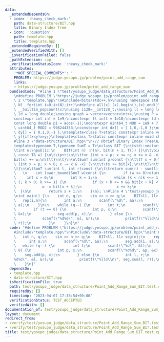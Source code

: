 ```yaml
---
data:
  _extendedDependsOn:
  - icon: ':heavy_check_mark:'
    path: data-structure/BIT.hpp
    title: Binary Index Tree
  - icon: ':question:'
    path: template.hpp
    title: template.hpp
  _extendedRequiredBy: []
  _extendedVerifiedWith: []
  _isVerificationFailed: false
  _pathExtension: cpp
  _verificationStatusIcon: ':heavy_check_mark:'
  attributes:
    '*NOT_SPECIAL_COMMENTS*': ''
    PROBLEM: https://judge.yosupo.jp/problem/point_add_range_sum
    links:
    - https://judge.yosupo.jp/problem/point_add_range_sum
  bundledCode: "#line 1 \"test/yosupo_judge/data_structure/Point_Add_Range_Sum_BIT.test.cpp\"\
    \n#define PROBLEM \"https://judge.yosupo.jp/problem/point_add_range_sum\"\n#line\
    \ 2 \"template.hpp\"\n#include<bits/stdc++.h>\nusing namespace std;\n#define rep(i,\
    \ N)  for(int i=0;i<(N);i++)\n#define all(x) (x).begin(),(x).end()\n#define popcount(x)\
    \ __builtin_popcount(x)\nusing i128=__int128_t;\nusing ll = long long;\nusing\
    \ ld = long double;\nusing graph = vector<vector<int>>;\nusing P = pair<int, int>;\n\
    constexpr int inf = 1e9;\nconstexpr ll infl = 1e18;\nconstexpr ld eps = 1e-6;\n\
    const long double pi = acos(-1);\nconstexpr uint64_t MOD = 1e9 + 7;\nconstexpr\
    \ uint64_t MOD2 = 998244353;\nconstexpr int dx[] = { 1,0,-1,0 };\nconstexpr int\
    \ dy[] = { 0,1,0,-1 };\ntemplate<class T>static constexpr inline void chmax(T&x,T\
    \ y){if(x<y)x=y;}\ntemplate<class T>static constexpr inline void chmin(T&x,T y){if(x>y)x=y;}\n\
    #line 3 \"data-structure/BIT.hpp\"\n/// @brief Binary Index Tree\n/// @docs docs/data-structure/BIT.md\n\
    template<typename T,typename SumT = T>\nclass BIT {\n\tstd::vector<SumT> bit;\n\
    \tint n;\npublic:\n    BIT(int n) :n(n), bit(n + 1, T()) {}\n\tvoid add(int p,\
    \ const T& w) {\n\t\tp++;\n\t\tfor (int x = p; x <= n; x += x & -x) {\n\t\t\t\
    bit[x] += w;\n\t\t}\n\t}\n\n\tSumT sum(int p)const {\n\t\tT s = 0;\n\n\t\tfor\
    \ (int x = p; x > 0; x -= x & -x) {\n\t\t\ts += bit[x];\n\t\t}\n\t\treturn s;\n\
    \t}\n\n\tSumT sum(int l, int r)const {\n\t\treturn sum(r) - sum(l);\n\t}\n\n \
    \   \n    int lower_bound(SumT w)const {\n        if (w <= 0)return 0;\n\n   \
    \     int x = 0;\n        int k = 1;\n        while (k < n)k <<= 1;\n        for\
    \ (; k > 0; k >>= 1) {\n            if (x + k <= n && bit[x + k] < w) {\n    \
    \            w -= bit[x + k];\n                x += k;\n            }\n      \
    \  }\n\n        return x + 1;\n    }\n}; \n#line 4 \"test/yosupo_judge/data_structure/Point_Add_Range_Sum_BIT.test.cpp\"\
    \nint main() {\n    int n, q;\n    cin >> n >> q;\n    BIT<ll, ll> seg(n);\n \
    \   rep(i,n){\n        int a;\n        scanf(\"%d\", &a);\n        seg.add(i,\
    \ a);\n    }\n\n    while (q--) {\n        int t;\n        scanf(\"%d\", &t);\n\
    \        if (t == 0) {\n            int p, x;\n            scanf(\"%d%d\", &p,\
    \ &x);\n            seg.add(p, x);\n        } else {\n            int l, r;\n\
    \            scanf(\"%d%d\", &l, &r);\n            printf(\"%lld\\n\", seg.sum(l,\
    \ r));\n        }\n    }\n}\n"
  code: "#define PROBLEM \"https://judge.yosupo.jp/problem/point_add_range_sum\"\n\
    #include\"template.hpp\"\n#include\"data-structure/BIT.hpp\"\nint main() {\n \
    \   int n, q;\n    cin >> n >> q;\n    BIT<ll, ll> seg(n);\n    rep(i,n){\n  \
    \      int a;\n        scanf(\"%d\", &a);\n        seg.add(i, a);\n    }\n\n \
    \   while (q--) {\n        int t;\n        scanf(\"%d\", &t);\n        if (t ==\
    \ 0) {\n            int p, x;\n            scanf(\"%d%d\", &p, &x);\n        \
    \    seg.add(p, x);\n        } else {\n            int l, r;\n            scanf(\"\
    %d%d\", &l, &r);\n            printf(\"%lld\\n\", seg.sum(l, r));\n        }\n\
    \    }\n}"
  dependsOn:
  - template.hpp
  - data-structure/BIT.hpp
  isVerificationFile: true
  path: test/yosupo_judge/data_structure/Point_Add_Range_Sum_BIT.test.cpp
  requiredBy: []
  timestamp: '2023-04-07 17:33:54+09:00'
  verificationStatus: TEST_ACCEPTED
  verifiedWith: []
documentation_of: test/yosupo_judge/data_structure/Point_Add_Range_Sum_BIT.test.cpp
layout: document
redirect_from:
- /verify/test/yosupo_judge/data_structure/Point_Add_Range_Sum_BIT.test.cpp
- /verify/test/yosupo_judge/data_structure/Point_Add_Range_Sum_BIT.test.cpp.html
title: test/yosupo_judge/data_structure/Point_Add_Range_Sum_BIT.test.cpp
---
```

